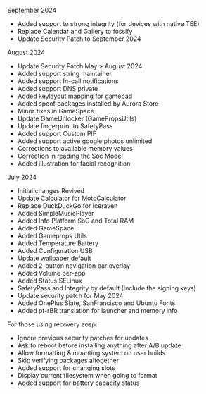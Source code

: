 September 2024

- Added support to strong integrity (for devices with native TEE)
- Replace Calendar and Gallery to fossify
- Update Security Patch to September 2024

August 2024

- Update Security Patch May > August 2024
- Added support string maintainer
- Added support In-call notifications
- Added support DNS private
- Added keylayout mapping for gamepad
- Added spoof packages installed by Aurora Store
- Minor fixes in GameSpace
- Update GameUnlocker (GamePropsUtils)
- Update fingerprint to SafetyPass
- Added support Custom PIF
- Added support active google photos unlimited
- Corrections to available memory values
- Correction in reading the Soc Model
- Added illustration for facial recognition

July 2024

- Initial changes Revived
- Update Calculator for MotoCalculator
- Replace DuckDuckGo for Iceraven
- Added SimpleMusicPlayer
- Added Info Platform SoC and Total RAM
- Added GameSpace
- Added Gameprops Utils
- Added Temperature Battery
- Added Configuration USB
- Update wallpaper default
- Added 2-button navigation bar overlay
- Added Volume per-app
- Added Status SELinux
- SafetyPass and Integrity by default (Include the signing keys)
- Update security patch for May 2024
- Added OnePlus Slate, SanFrancisco and Ubuntu Fonts
- Added pt-rBR translation for launcher and memory info

For those using recovery aosp:

- Ignore previous security patches for updates
- Ask to reboot before installing anything after A/B update
- Allow formatting & mounting system on user builds
- Skip verifying packages altogether
- Added support for changing slots
- Display current filesystem when going to format
- Added support for battery capacity status
